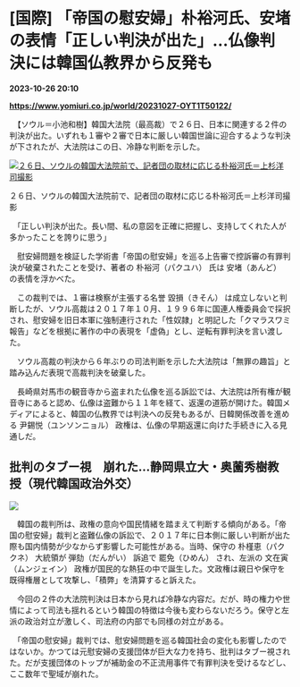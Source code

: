 # [国際] 「帝国の慰安婦」朴裕河氏、安堵の表情「正しい判決が出た」…仏像判決には韓国仏教界から反発も

**2023-10-26 20:10**

**https://www.yomiuri.co.jp/world/20231027-OYT1T50122/**

　【ソウル＝小池和樹】韓国大法院（最高裁）で２６日、日本に関連する２件の判決が出た。いずれも１審や２審で日本に厳しい韓国世論に迎合するような判決が下されたが、大法院はこの日、冷静な判断を示した。

[![２６日、ソウルの韓国大法院前で、記者団の取材に応じる朴裕河氏＝上杉洋司撮影](https://www.yomiuri.co.jp/media/2023/10/20231027-OYT1I50032-1.jpg)](https://www.yomiuri.co.jp/pluralphoto/20231027-OYT1I50032/)

２６日、ソウルの韓国大法院前で、記者団の取材に応じる朴裕河氏＝上杉洋司撮影

　「正しい判決が出た。長い間、私の意図を正確に把握し、支持してくれた人が多かったことを誇りに思う」

　慰安婦問題を検証した学術書「帝国の慰安婦」を巡る上告審で控訴審の有罪判決が破棄されたことを受け、著者の 朴裕河（パクユハ） 氏は 安堵（あんど） の表情を浮かべた。

　この裁判では、１審は検察が主張する名誉 毀損（きそん） は成立しないと判断したが、ソウル高裁は２０１７年１０月、１９９６年に国連人権委員会で採択され、慰安婦を旧日本軍に強制連行された「性奴隷」と明記した「クマラスワミ報告」などを根拠に著作の中の表現を「虚偽」とし、逆転有罪判決を言い渡した。

　ソウル高裁の判決から６年ぶりの司法判断を示した大法院は「無罪の趣旨」と踏み込んだ表現で高裁判決を破棄した。

　長崎県対馬市の観音寺から盗まれた仏像を巡る訴訟では、大法院は所有権が観音寺にあると認め、仏像は盗難から１１年を経て、返還の道筋が開けた。韓国メディアによると、韓国の仏教界では判決への反発もあるが、日韓関係改善を進める 尹錫悦（ユンソンニョル） 政権は、仏像の早期返還に向けた手続きに入る見通しだ。

批判のタブー視　崩れた…静岡県立大・奥薗秀樹教授（現代韓国政治外交）
----------------------------------

![](https://www.yomiuri.co.jp/media/2023/10/20231027-OYT1I50033-1.jpg)

　韓国の裁判所は、政権の意向や国民情緒を踏まえて判断する傾向がある。「帝国の慰安婦」裁判と盗難仏像の訴訟で、２０１７年に日本側に厳しい判断が出た際も国内情勢が少なからず影響した可能性がある。当時、保守の 朴槿恵（パククネ） 大統領が 弾劾（だんがい） 訴追で 罷免（ひめん） され、左派の 文在寅（ムンジェイン） 政権が国民的な熱狂の中で誕生した。文政権は親日や保守を既得権層として攻撃し、「積弊」を清算すると訴えた。

　今回の２件の大法院判決は日本から見れば冷静な内容だ。だが、時の権力や世情によって司法も揺れるという韓国の特徴は今後も変わらないだろう。保守と左派の政治対立が激しく、司法府の内部でも同様の対立がある。

　「帝国の慰安婦」裁判では、慰安婦問題を巡る韓国社会の変化も影響したのではないか。かつては元慰安婦の支援団体が巨大な力を持ち、批判はタブー視された。だが支援団体のトップが補助金の不正流用事件で有罪判決を受けるなどし、ここ数年で聖域が崩れた。